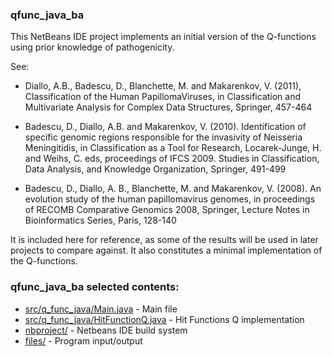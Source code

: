 ### qfunc_java_ba


This NetBeans IDE project implements an initial version of the Q-functions using prior knowledge of pathogenicity.

See:

- Diallo, A.B., Badescu, D., Blanchette, M. and Makarenkov, V. (2011), 
Classification of the Human PapillomaViruses, in Classification and Multivariate Analysis for Complex Data Structures, 
Springer, 457-464 

- Badescu, D., Diallo, A.B. and Makarenkov, V. (2010). 
Identification of specific genomic regions responsible for the invasivity of Neisseria Meningitidis, in Classification as a Tool for Research, Locarek-Junge, H. and Weihs, C. eds, proceedings of IFCS 2009. Studies in Classification, Data Analysis, and Knowledge Organization, 
Springer, 491-499 

- Badescu, D., Diallo, A. B., Blanchette, M. and Makarenkov, V. (2008). An evolution study of the human papillomavirus genomes, 
in proceedings of RECOMB Comparative Genomics 2008, Springer, Lecture Notes in Bioinformatics Series,
Paris, 128-140

It is included here for reference, as some of the results will be used in later projects to compare against.
It also constitutes a minimal implementation of the Q-functions.

### qfunc_java_ba selected contents:

  * [src/q_func_java/Main.java](src/q_func_java/Main.java) - Main file
  * [src/q_func_java/HitFunctionQ.java](src/q_func_java/HitFunctionQ.java) - Hit Functions Q implementation
  * [nbproject/](nbproject/) - Netbeans IDE build system
  * [files/](files/) - Program input/output
  
  